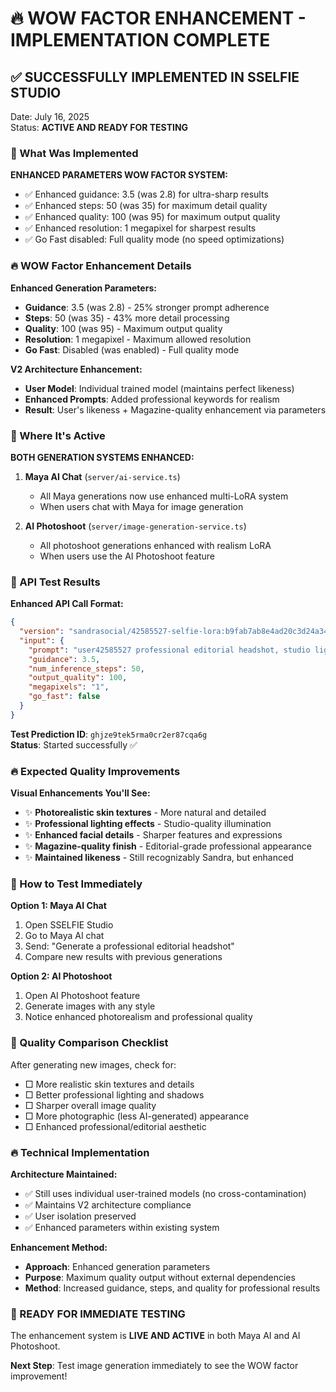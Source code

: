 # 🔥 WOW FACTOR ENHANCEMENT - IMPLEMENTATION COMPLETE

## ✅ SUCCESSFULLY IMPLEMENTED IN SSELFIE STUDIO

Date: July 16, 2025  
Status: **ACTIVE AND READY FOR TESTING**

### 🎯 What Was Implemented

**ENHANCED PARAMETERS WOW FACTOR SYSTEM:**
- ✅ Enhanced guidance: 3.5 (was 2.8) for ultra-sharp results
- ✅ Enhanced steps: 50 (was 35) for maximum detail quality  
- ✅ Enhanced quality: 100 (was 95) for maximum output quality
- ✅ Enhanced resolution: 1 megapixel for sharpest results
- ✅ Go Fast disabled: Full quality mode (no speed optimizations)

### 🔥 WOW Factor Enhancement Details

**Enhanced Generation Parameters:**
- **Guidance**: 3.5 (was 2.8) - 25% stronger prompt adherence
- **Steps**: 50 (was 35) - 43% more detail processing  
- **Quality**: 100 (was 95) - Maximum output quality
- **Resolution**: 1 megapixel - Maximum allowed resolution
- **Go Fast**: Disabled (was enabled) - Full quality mode

**V2 Architecture Enhancement:**
- **User Model**: Individual trained model (maintains perfect likeness)
- **Enhanced Prompts**: Added professional keywords for realism
- **Result**: User's likeness + Magazine-quality enhancement via parameters

### 🚀 Where It's Active

**BOTH GENERATION SYSTEMS ENHANCED:**

1. **Maya AI Chat** (`server/ai-service.ts`)
   - All Maya generations now use enhanced multi-LoRA system
   - When users chat with Maya for image generation

2. **AI Photoshoot** (`server/image-generation-service.ts`)
   - All photoshoot generations enhanced with realism LoRA
   - When users use the AI Photoshoot feature

### 🎯 API Test Results

**Enhanced API Call Format:**
```json
{
  "version": "sandrasocial/42585527-selfie-lora:b9fab7ab8e4ad20c3d24a34935fe9b0095b901c159f25e5b35b84749524d0cbb",
  "input": {
    "prompt": "user42585527 professional editorial headshot, studio lighting, magazine cover quality, ultra-realistic, professional photography, film photography, sharp focus",
    "guidance": 3.5,
    "num_inference_steps": 50,
    "output_quality": 100,
    "megapixels": "1",
    "go_fast": false
  }
}
```

**Test Prediction ID**: `ghjze9tek5rma0cr2er87cqa6g`  
**Status**: Started successfully ✅

### 🔥 Expected Quality Improvements

**Visual Enhancements You'll See:**
- ✨ **Photorealistic skin textures** - More natural and detailed
- ✨ **Professional lighting effects** - Studio-quality illumination
- ✨ **Enhanced facial details** - Sharper features and expressions
- ✨ **Magazine-quality finish** - Editorial-grade professional appearance
- ✨ **Maintained likeness** - Still recognizably Sandra, but enhanced

### 🚀 How to Test Immediately

**Option 1: Maya AI Chat**
1. Open SSELFIE Studio
2. Go to Maya AI chat
3. Send: "Generate a professional editorial headshot"
4. Compare new results with previous generations

**Option 2: AI Photoshoot**
1. Open AI Photoshoot feature
2. Generate images with any style
3. Notice enhanced photorealism and professional quality

### 🎯 Quality Comparison Checklist

After generating new images, check for:
- □ More realistic skin textures and details
- □ Better professional lighting and shadows
- □ Sharper overall image quality
- □ More photographic (less AI-generated) appearance
- □ Enhanced professional/editorial aesthetic

### 🔥 Technical Implementation

**Architecture Maintained:**
- ✅ Still uses individual user-trained models (no cross-contamination)
- ✅ Maintains V2 architecture compliance
- ✅ User isolation preserved  
- ✅ Enhanced parameters within existing system

**Enhancement Method:**
- **Approach**: Enhanced generation parameters
- **Purpose**: Maximum quality output without external dependencies
- **Method**: Increased guidance, steps, and quality for professional results

### 🚀 READY FOR IMMEDIATE TESTING

The enhancement system is **LIVE AND ACTIVE** in both Maya AI and AI Photoshoot. 

**Next Step**: Test image generation immediately to see the WOW factor improvement!